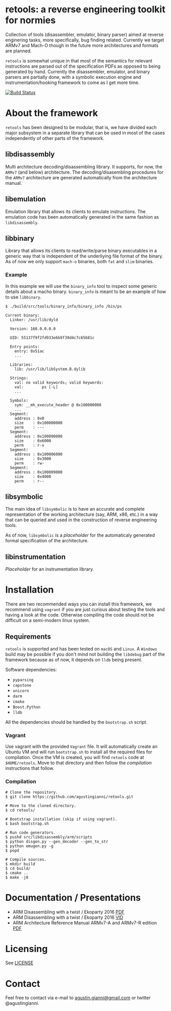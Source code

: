 # retools: a reverse engineering toolkit for normies

Collection of tools (disassembler, emulator, binary parser) aimed at reverse enginering tasks, more specifically, bug finding related. Currently we target ARMv7 and Mach-O though in the future more architectures and formats are planned.

`retools` is somewhat unique in that most of the semantics for relevant instructions are parsed out of the specification PDFs as opposed to being generated by hand. Currently the disassembler, emulator, and binary parsers are partially done, with a symbolic execution engine and instrumentation/hooking framework to come as I get more time.

[![Build Status](https://travis-ci.org/agustingianni/retools.svg?branch=master)](https://travis-ci.org/agustingianni/retools)

# About the framework
`retools` has been designed to be modular, that is, we have divided each major subsystem in a separate library that can be used in most of the cases independently of other parts of the framework.

## libdisassembly
Multi architecture decoding/disassembling library. It supports, for now, the `ARMv7` (and below) architecture.
The decoding/disasembling procedures for the `ARMv7` architecture are generated automatically from the architecture manual.

## libemulation
Emulation library that allows its clients to emulate instructions. The emulation code has been automatically generated in the same fashion as `libdisassembly`.

## libbinary
Library that allows its clients to read/write/parse binary executables in a generic way that is independent of the underliying file format of the binary.
As of now we only support `mach-o` binaries, both `fat` and `slim` binaries.

### Example
In this example we will use the `binary_info` tool to inspect some generic details about a macho binary. `binary_info` is meant to be an example of how to use `libbinary`.

```
$ ./build/src/tools/binary_info/binary_info /bin/ps

Current binary:
  Linker: /usr/lib/dyld

  Version: 168.0.0.0.0

  UID: 55137f9f2fd933e6b9f39d4c7c65681c

  Entry points:
    entry: 0x51ac
    ...

  Libraries:
    lib: /usr/lib/libSystem.B.dylib

  Strings:
    val: no valid keywords; valid keywords:
    val:        ps [-L]
    ...

  Symbols:
    sym: __mh_execute_header @ 0x100000000
    ...
  Segment:
    address : 0x0
    size    : 0x100000000
    perm    : ---
  Segment:
    address : 0x100000000
    size    : 0x6000
    perm    : r-x
  Segment:
    address : 0x100006000
    size    : 0x3000
    perm    : rw-
  Segment:
    address : 0x100009000
    size    : 0x4000
    perm    : r--
```

## libsymbolic
The main idea of `libsymbolic` is to have an accurate and complete representation of the working architecture (say, ARM, x86, etc.) in a way that can be queried and used in the construction of reverse engineering tools.

As of now, `libsymbolic` is a *placeholder* for the automaticaly generated formal specification of the architecture.

## libinstrumentation
*Placeholder* for an instrumentation library.

# Installation
There are two recommended ways you can install this framework, we recommend using `vagrant` if you are just curious about testing the tools and having a look at the code. Otherwise compiling the code should not be difficult on a semi-modern linux system.

## Requirements

`retools` is supported and has been tested on `macOS` and `Linux`. A `Windows` build may be possible if you don't mind not building the `libdebug` part of the framework because as of now, it depends on `lldb` being present.

Software dependencies:

- `pyparsing`
- `capstone`
- `unicorn`
- `darm`
- `cmake`
- `Boost.Python`
- `lldb`

All the dependencies should be handled by the `bootstrap.sh` script.

### Vagrant
Use vagrant with the provided `Vagrant` file. It will automatically create an Ubuntu VM and will run `bootstrap.sh` to install all the required files for compilation. Once the VM is created, you will find `retools` code at `$HOME/retools`. Move to that directory and then follow the *compilation* instructions that follow.

### Compilation

```
# Clone the repository.
$ git clone https://github.com/agustingianni/retools.git

# Move to the cloned directory.
$ cd retools/

# Bootstrap installation (skip if using vagrant).
$ bash bootstrap.sh

# Run code generators.
$ pushd src/libdisassembly/arm/scripts
$ python disgen.py --gen_decoder --gen_to_str
$ python emugen.py -g
$ popd

# Compile sources.
$ mkdir build
$ cd build/
$ cmake ..
$ make -j8
```

# Documentation / Presentations
- ARM Disassembling with a twist / Ekoparty 2016 [PDF](https://drive.google.com/file/d/0B0l-Qo3D3sAoMEhkcFBFVzRiNEk/view)
- ARM Disassembling with a twist / Ekoparty 2016 [VID](https://vimeo.com/147629533)
- ARM Architecture Reference Manual ARMv7-A and ARMv7-R edition
 [PDF](http://infocenter.arm.com/help/index.jsp?topic=/com.arm.doc.ddi0406c/index.html)

# Licensing
See [LICENSE](LICENSE)

# Contact
Feel free to contact via e-mail to agustin.gianni@gmail.com or twitter @agustingianni.